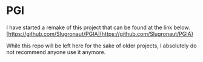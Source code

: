# PGI  
I have started a remake of this project that can be found at the link below.
[https://github.com/Slugronaut/PGIA](https://github.com/Slugronaut/PGIA)

While this repo will be left here for the sake of older projects, I absolutely do not recommend anyone use it anymore.

